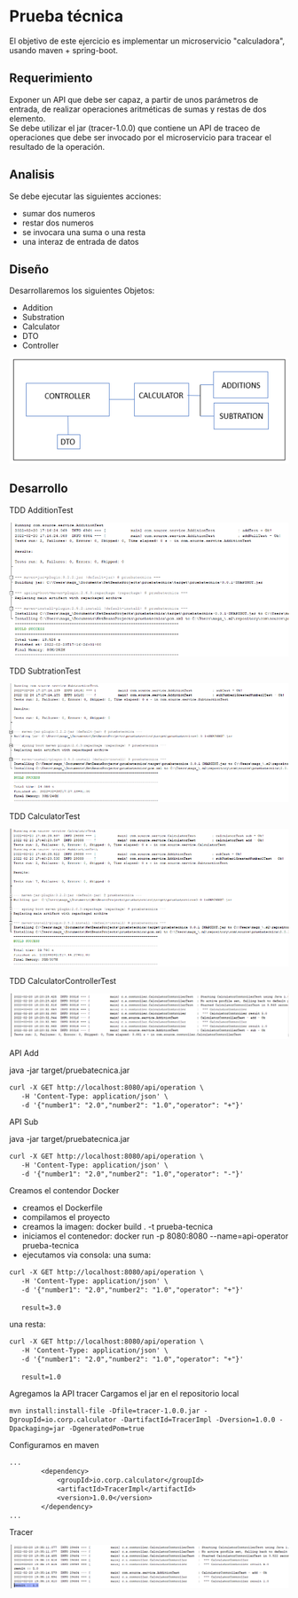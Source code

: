 # Prueba técnica
El objetivo de este ejercicio es implementar un microservicio "calculadora", usando maven + spring-boot.

## Requerimiento  
Exponer un API que debe ser capaz, a partir de unos parámetros de entrada, de realizar operaciones aritméticas de sumas y restas de dos elemento.  
Se debe utilizar el jar (tracer-1.0.0) que contiene un API de traceo de operaciones que debe ser invocado por el microservicio para tracear el resultado de la operación.

## Analisis
Se debe ejecutar las siguientes acciones:
- sumar dos numeros
- restar dos numeros
- se invocara una suma o una resta
- una interaz de entrada de datos

## Diseño
Desarrollaremos los siguientes Objetos:
- Addition
- Substration
- Calculator
- DTO
- Controller

![design](design.png "Design")

## Desarrollo  

TDD AdditionTest  

![add](additionTest.png "Additon")

TDD SubtrationTest  
  
![sub](subtrationTest.png "Subtraction")  
  

TDD CalculatorTest  
  
![calculator](calculatorTest.png "Calculator")  

TDD CalculatorControllerTest

![controller](controller.png "Controller")  

API Add

java -jar target/pruebatecnica.jar

```
curl -X GET http://localhost:8080/api/operation \
   -H 'Content-Type: application/json' \
   -d '{"number1": "2.0","number2": "1.0","operator": "+"}'
```

API Sub

java -jar target/pruebatecnica.jar 

```
curl -X GET http://localhost:8080/api/operation \
   -H 'Content-Type: application/json' \
   -d '{"number1": "2.0","number2": "1.0","operator": "-"}'
```


Creamos el contendor Docker

- creamos el Dockerfile
- compilamos el proyecto
- creamos la imagen: docker build . -t prueba-tecnica
- iniciamos el contenedor: docker run -p 8080:8080 --name=api-operator prueba-tecnica
- ejecutamos via consola:
una suma:
```
curl -X GET http://localhost:8080/api/operation \
   -H 'Content-Type: application/json' \
   -d '{"number1": "2.0","number2": "1.0","operator": "+"}'

   result=3.0
```
una resta:
```
curl -X GET http://localhost:8080/api/operation \
   -H 'Content-Type: application/json' \
   -d '{"number1": "2.0","number2": "1.0","operator": "+"}'

   result=1.0
```

Agregamos la API tracer
Cargamos el jar en el repositorio local
```
mvn install:install-file -Dfile=tracer-1.0.0.jar -DgroupId=io.corp.calculator -DartifactId=TracerImpl -Dversion=1.0.0 -Dpackaging=jar -DgeneratedPom=true
```

Configuramos en maven
``` 
...
        <dependency>
            <groupId>io.corp.calculator</groupId>
            <artifactId>TracerImpl</artifactId>
            <version>1.0.0</version>
        </dependency> 
...

```

Tracer

![tracer](tracer.png "Tracer")  
